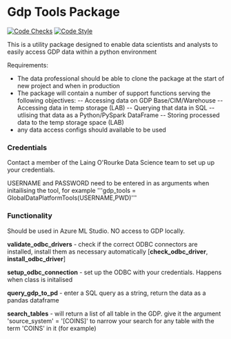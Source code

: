 # Gdp Tools Package

[![Code Checks](https://github.com/laingorourke/gdp-tools/actions/workflows/code-checks.yml/badge.svg)](https://github.com/laingorourke/gdp-tools/actions/workflows/code-checks.yml)
[![Code Style](https://img.shields.io/badge/Code%20Style-flake8-blue)](https://flake8.pycqa.org/)

This is a utility package designed to enable data scientists and analysts to easily access GDP data within a python environment

Requirements:
- The data professional should be able to clone the package at the start of new project and when in production
- The package will contain a number of support functions serving the following objectives:
-- Accessing data on GDP Base/CIM/Warehouse 
-- Accessing data in temp storage (LAB)
-- Querying that data in SQL
-- utlising that data as a Python/PySpark DataFrame
-- Storing processed data to the temp storage space (LAB)
- any data access configs should available to be used 

### Credentials

Contact a member of the Laing O'Rourke Data Science team to set up up your credentials.

USERNAME and PASSWORD need to be entered in as arguments when initailising the tool, for example '''gdp_tools = GlobalDataPlatformTools(USERNAME,PWD)'''

### Functionality

Should be used in Azure ML Studio. NO access to GDP locally. 

**validate_odbc_drivers** - check if the correct ODBC connectors are installed, install them as necessary automatically [**check_odbc_driver**, **install_odbc_driver**] 

**setup_odbc_connection** - set up the ODBC with your credentials. Happens when class is initalised

**query_gdp_to_pd** - enter a SQL query as a string, return the data as a pandas dataframe

**search_tables** - will return a list of all table in the GDP. give it the argument 'source_system' = '[COINS]' to narrow your search for any table with the term 'COINS' in it (for example)  






